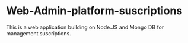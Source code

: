# Web-Admin-platform-suscriptions
This is a web application building on Node.JS and Mongo DB for management suscriptions.
